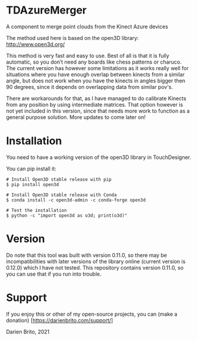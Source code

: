 # TDAzureMerger
 A component to merge point clouds from the Kinect Azure devices
 
The method used here is based on the open3D library:
http://www.open3d.org/

This method is very fast and easy to use. Best of all is that it is fully automatic, so you don’t need any boards like chess patterns or charuco. The current version has however some limitations as it works really well for situations where you have enough overlap between kinects from a similar angle, but does not work when you have the kinects in angles bigger then 90 degrees, since it depends on overlapping data from similar pov's.

There are workarounds for that, as I have managed to do calibrate Kinects from any position by using intermediate matrices. That option however is not yet included in this version, since that needs more work to function as a general purpose solution. More updates to come later on!

# Installation

You need to have a working version of the open3D library in TouchDesigner.

You can pip install it:

```
# Install Open3D stable release with pip
$ pip install open3d

# Install Open3D stable release with Conda
$ conda install -c open3d-admin -c conda-forge open3d

# Test the installation
$ python -c "import open3d as o3d; print(o3d)"
```

# Version

Do note that this tool was built with version 0.11.0, so there may be incompatibilities with later versions of the library online (current version is 0.12.0) which I have not tested. This repository contains version 0.11.0, so you can use that if you run into trouble.

# Support

If you enjoy this or other of my open-source projects, you can (make a donation)
[https://darienbrito.com/support/]

Darien Brito, 2021
